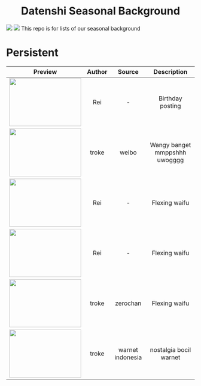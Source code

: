 <h1 align="center">Datenshi Seasonal Background</h1>
<img src="https://cdn.discordapp.com/attachments/728581754398572546/892768633204375622/screenshot222.jpg"> <img src="https://cdn.discordapp.com/attachments/728581754398572546/892768743103557673/unknown.png">
This repo is for lists of our seasonal background


# Persistent

| Preview | Author | Source | Description |
| :-: | :-: | :-: | :-: |
| <img src="https://assets.datenshi.pw/seasonal/default/20210715_syaro.png" width=192 height=128> | Rei | - | Birthday posting |
| <img src="https://assets.datenshi.pw/seasonal/default/jqmcf1mru1v51.jpg" width=192 height=128> | troke | weibo | Wangy banget mmppshhh uwogggg |
| <img src="https://assets.datenshi.pw/seasonal/default/300457-mmk.png" width=192 height=128> | Rei | - | Flexing waifu |
| <img src="https://assets.datenshi.pw/seasonal/default/rankomanko.png" width=192 height=128> | Rei | - | Flexing waifu |
| <img src="https://assets.datenshi.pw/seasonal/default/eriri.jpg" width=192 height=128> | troke | zerochan | Flexing waifu |
| <img src="https://assets.datenshi.pw/seasonal/default/billing_warnet.jpg" width=192 height=128> | troke | warnet indonesia | nostalgia bocil warnet |
